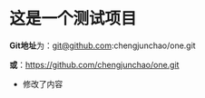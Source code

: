 # 这是一个测试项目

**Git地址**为：git@github.com:chengjunchao/one.git

**或**：https://github.com/chengjunchao/one.git


- 修改了内容